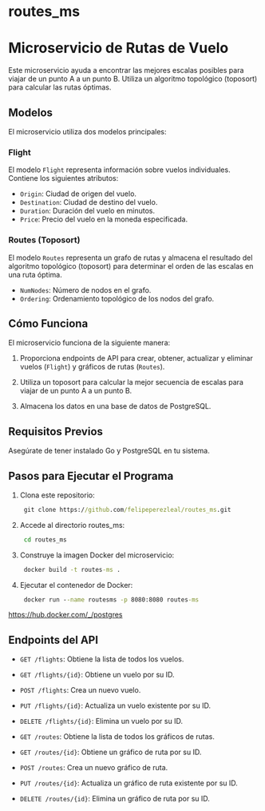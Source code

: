 # routes_ms
# Microservicio de Rutas de Vuelo

Este microservicio ayuda a encontrar las mejores escalas posibles para viajar de un punto A a un punto B. Utiliza un algoritmo topológico (toposort) para calcular las rutas óptimas.

## Modelos

El microservicio utiliza dos modelos principales:

### Flight

El modelo `Flight` representa información sobre vuelos individuales. Contiene los siguientes atributos:

- `Origin`: Ciudad de origen del vuelo.
- `Destination`: Ciudad de destino del vuelo.
- `Duration`: Duración del vuelo en minutos.
- `Price`: Precio del vuelo en la moneda especificada.

### Routes (Toposort)

El modelo `Routes` representa un grafo de rutas y almacena el resultado del algoritmo topológico (toposort) para determinar el orden de las escalas en una ruta óptima.

- `NumNodes`: Número de nodos en el grafo.
- `Ordering`: Ordenamiento topológico de los nodos del grafo.

## Cómo Funciona

El microservicio funciona de la siguiente manera:

1. Proporciona endpoints de API para crear, obtener, actualizar y eliminar vuelos (`Flight`) y gráficos de rutas (`Routes`).

2. Utiliza un toposort para calcular la mejor secuencia de escalas para viajar de un punto A a un punto B.

3. Almacena los datos en una base de datos de PostgreSQL.

## Requisitos Previos

Asegúrate de tener instalado Go y PostgreSQL en tu sistema.

## Pasos para Ejecutar el Programa

1. Clona este repositorio:
   ```cmd
    git clone https://github.com/felipeperezleal/routes_ms.git
   ```
2. Accede al directorio routes_ms: 
   ```cmd
    cd routes_ms
   ```
3. Construye la imagen Docker del microservicio:
   ```cmd
    docker build -t routes-ms .
   ```
4. Ejecutar el contenedor de Docker:
   ```cmd
    docker run --name routesms -p 8080:8080 routes-ms
   ```
https://hub.docker.com/_/postgres
   
## Endpoints del API

- `GET /flights`: Obtiene la lista de todos los vuelos.
- `GET /flights/{id}`: Obtiene un vuelo por su ID.
- `POST /flights`: Crea un nuevo vuelo.
- `PUT /flights/{id}`: Actualiza un vuelo existente por su ID.
- `DELETE /flights/{id}`: Elimina un vuelo por su ID.

- `GET /routes`: Obtiene la lista de todos los gráficos de rutas.
- `GET /routes/{id}`: Obtiene un gráfico de ruta por su ID.
- `POST /routes`: Crea un nuevo gráfico de ruta.
- `PUT /routes/{id}`: Actualiza un gráfico de ruta existente por su ID.
- `DELETE /routes/{id}`: Elimina un gráfico de ruta por su ID.






